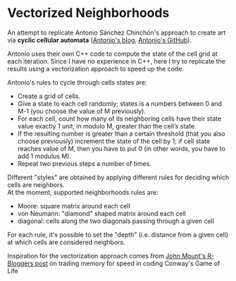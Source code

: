 # Vectorized Neighborhoods

An attempt to replicate Antonio Sánchez Chinchón's approach to create art via **cyclic cellular automata** ([Antonio's blog](https://fronkonstin.com/2021/01/02/neighborhoods-experimenting-with-cyclic-cellular-automata/), [Antonio's GitHub](https://github.com/aschinchon/cyclic-cellular-automata)).

Antonio uses their own C++ code to compute the state of the cell grid at each iteration. Since I have no experience in C++, here I try to replicate the results using a vectorization approach to speed up the code.

Antonio's rules to cycle through cells states are:

+ Create a grid of cells.
+ Give a state to each cell randomly; states is a numbers between 0 and M-1 (you choose the value of M previously).
+ For each cell, count how many of its neighboring cells have their state value exactly 1 unit, in modulo M, greater than the cell’s state.
+ If the resulting number is greater than a certain threshold (that you also choose previously) increment the state of the cell by 1; if cell state reaches value of M, then you have to put 0 (in other words, you have to add 1 modulus M).
+ Repeat two previous steps a number of times.

Different "styles" are obtained by applying different rules for deciding which cells are neighbors.  
At the moment, supported neighborhoods rules are:

- Moore: square matrix around each cell
- von Neumann: "diamond" shaped matrix around each cell
- diagonal: cells along the two diagonals passing through a given cell

For each rule, it's possible to set the "depth" (i.e. distance from a given cell) at which cells are considered neighbors.

Inspiration for the vectorization approach comes from [John Mount's R-Bloggers post](https://www.r-bloggers.com/2018/10/conways-game-of-life-in-r-or-on-the-importance-of-vectorizing-your-r-code/) on trading memory for speed in coding Conway's Game of Life
